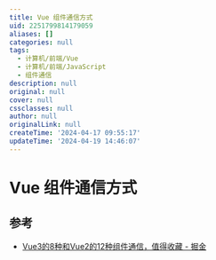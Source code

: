 ```yaml
---
title: Vue 组件通信方式
uid: 2251799814179059
aliases: []
categories: null
tags:
  - 计算机/前端/Vue
  - 计算机/前端/JavaScript
  - 组件通信
description: null
original: null
cover: null
cssclasses: null
author: null
originalLink: null
createTime: '2024-04-17 09:55:17'
updateTime: '2024-04-19 14:46:07'
---
```


# Vue 组件通信方式

## 参考

- [Vue3的8种和Vue2的12种组件通信，值得收藏 - 掘金](https://juejin.cn/post/6999687348120190983)
